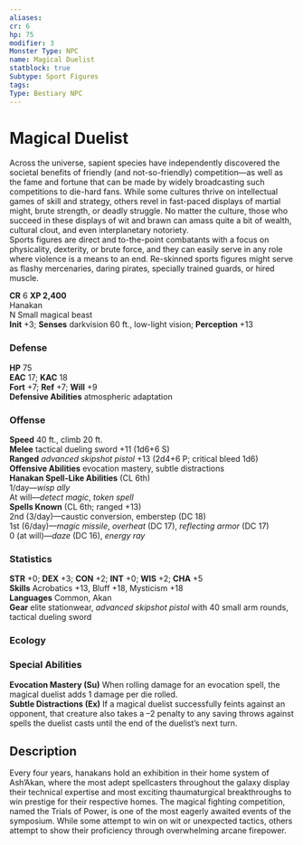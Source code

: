 ```yaml
---
aliases: 
cr: 6
hp: 75
modifier: 3
Monster Type: NPC
name: Magical Duelist
statblock: true
Subtype: Sport Figures
tags: 
Type: Bestiary NPC
---
```


# Magical Duelist

Across the universe, sapient species have independently discovered the societal benefits of friendly (and not-so-friendly) competition—as well as the fame and fortune that can be made by widely broadcasting such competitions to die-hard fans. While some cultures thrive on intellectual games of skill and strategy, others revel in fast-paced displays of martial might, brute strength, or deadly struggle. No matter the culture, those who succeed in these displays of wit and brawn can amass quite a bit of wealth, cultural clout, and even interplanetary notoriety.  
Sports figures are direct and to-the-point combatants with a focus on physicality, dexterity, or brute force, and they can easily serve in any role where violence is a means to an end. Re-skinned sports figures might serve as flashy mercenaries, daring pirates, specially trained guards, or hired muscle.

**CR** 6
**XP 2,400**  
Hanakan  
N Small magical beast  
**Init** +3; **Senses** darkvision 60 ft., low-light vision; **Perception** +13  

### Defense

**HP** 75  
**EAC** 17; **KAC** 18  
**Fort** +7; **Ref** +7; **Will** +9  
**Defensive Abilities** atmospheric adaptation  

### Offense

**Speed** 40 ft., climb 20 ft.  
**Melee** tactical dueling sword +11 (1d6+6 S)  
**Ranged** _advanced skipshot pistol_ +13 (2d4+6 P; critical bleed 1d6)  
**Offensive Abilities** evocation mastery, subtle distractions  
**Hanakan Spell-Like Abilities** (CL 6th)  
1/day—_wisp ally_  
At will—_detect magic_, _token spell_  
**Spells Known** (CL 6th; ranged +13)  
2nd (3/day)—caustic conversion, emberstep (DC 18)  
1st (6/day)—_magic missile_, _overheat_ (DC 17), _reflecting armor_ (DC 17)  
0 (at will)—_daze_ (DC 16), _energy ray_

### Statistics

**STR** +0; **DEX** +3; **CON** +2; **INT** +0; **WIS** +2; **CHA** +5  
**Skills** Acrobatics +13, Bluff +18, Mysticism +18  
**Languages** Common, Akan  
**Gear** elite stationwear, _advanced skipshot pistol_ with 40 small arm rounds, tactical dueling sword

### Ecology

### Special Abilities

**Evocation Mastery (Su)** When rolling damage for an evocation spell, the magical duelist adds 1 damage per die rolled.  
**Subtle Distractions (Ex)** If a magical duelist successfully feints against an opponent, that creature also takes a –2 penalty to any saving throws against spells the duelist casts until the end of the duelist’s next turn.

## Description

Every four years, hanakans hold an exhibition in their home system of Ash’Akan, where the most adept spellcasters throughout the galaxy display their technical expertise and most exciting thaumaturgical breakthroughs to win prestige for their respective homes. The magical fighting competition, named the Trials of Power, is one of the most eagerly awaited events of the symposium. While some attempt to win on wit or unexpected tactics, others attempt to show their proficiency through overwhelming arcane firepower.